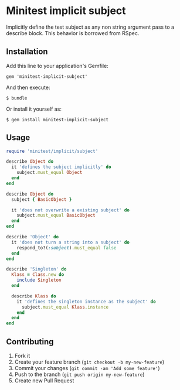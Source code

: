# Minitest implicit subject

Implicitly define the test subject as any non string argument pass to a describe block. This behavior is borrowed from RSpec.

## Installation

Add this line to your application's Gemfile:

    gem 'minitest-implicit-subject'

And then execute:

    $ bundle

Or install it yourself as:

    $ gem install minitest-implicit-subject

## Usage

```ruby
require 'minitest/implicit/subject'

describe Object do
  it 'defines the subject implicitly' do
    subject.must_equal Object
  end
end

describe Object do
  subject { BasicObject }

  it 'does not overwrite a existing subject' do
    subject.must_equal BasicObject
  end
end

describe 'Object' do
  it 'does not turn a string into a subject' do
    respond_to?(:subject).must_equal false
  end
end

describe 'Singleton' do
  Klass = Class.new do
    include Singleton
  end

  describe Klass do
    it 'defines the singleton instance as the subject' do
      subject.must_equal Klass.instance
    end
  end
end
```

## Contributing

1. Fork it
2. Create your feature branch (`git checkout -b my-new-feature`)
3. Commit your changes (`git commit -am 'Add some feature'`)
4. Push to the branch (`git push origin my-new-feature`)
5. Create new Pull Request

